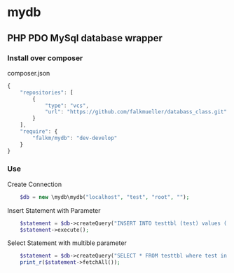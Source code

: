 # mydb
## PHP PDO MySql database wrapper

### Install over composer
composer.json
```js
{
    "repositories": [
        {
            "type": "vcs",
            "url": "https://github.com/falkmueller/databass_class.git"
        }
    ],
    "require": {
        "falkm/mydb": "dev-develop"
    }
}
```

### Use

Create Connection
```php
    $db = new \mydb\mydb("localhost", "test", "root", "");
```

Insert Statement with Parameter
```php
    $statement = $db->createQuery("INSERT INTO testtbl (test) values (:name)", array(":name" => "falk"));
    $statement->execute();
```

Select Statement with multible parameter
```php
    $statement = $db->createQuery("SELECT * FROM testtbl where test in (:name)", array(":name" => array("falk3", "falk2")));
    print_r($statement->fetchAll());
```
